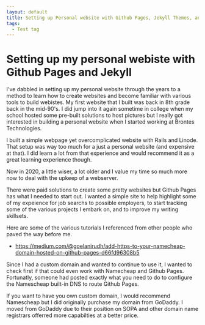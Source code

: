 ```yaml
---
layout: default
title: Setting up Personal website with Github Pages, Jekyll Themes, and Namescheap
tags:
  - Test tag
---
```


# Setting up my personal webiste with Github Pages and Jekyll

I've dabbled in setting up my personal website through the years to a method to learn how to create websites and become familiar with various tools to build webistes. My first website that I built was back in 8th grade back in the mid-90's.  I did jump into it again sometime in college when my school hosted some pre-built solutions to host pictures but I really got interested in building a personal website when I started working at Brontes Technologies. 

I built a simple webpage yet overcomplicated website with Rails and Linode. That setup was way too much for a just a personal website (and expensive at that). I did learn a lot from that experience and would recommend it as a great learning experience though. 

Now in 2020, a little wiser, a lot older and I value my time so much more now to deal with the upkeep of a webserver. 

There were paid solutions to create some pretty websites but Github Pages has what I needed to start out.  I wanted a simple site to help highlight some of my expeience for job searchs to possible employers, to start tracking some of the various projects I embark on, and to improve my writing skillsets. 

Here are some of the various tutorials I referenced from other people who paved the way before me. 
- https://medium.com/@goelanirudh/add-https-to-your-namecheap-domain-hosted-on-github-pages-d66fd96308b5

Since I had a custom domain and wanted to continue to use it, I wanted to check first if that could even work with Namecheap and Github Pages. Fortunatly, someone had posted exactly what you need to do to configure the Namescheap built-in DNS to route Github Pages. 

If you want to have you own custom domain, I would recommend Namescheap but I did originally purchase my domain from GoDaddy. I moved from GoDaddy due to their position on SOPA and other domain name registrars offerred more capabilties at a better price. 




